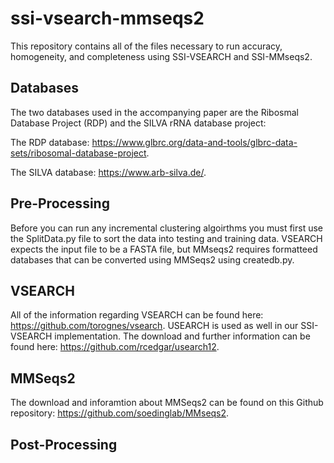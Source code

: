 # ssi-vsearch-mmseqs2
This repository contains all of the files necessary to run accuracy, homogeneity, and completeness using SSI-VSEARCH and SSI-MMseqs2. 

## Databases
The two databases used in the accompanying paper are the Ribosmal Database Project (RDP) and the SILVA rRNA database project:

The RDP database: https://www.glbrc.org/data-and-tools/glbrc-data-sets/ribosomal-database-project.

The SILVA database: https://www.arb-silva.de/.

## Pre-Processing
Before you can run any incremental clustering algoirthms you must first use the SplitData.py file to sort the data into testing and training data. VSEARCH expects the input file to be a FASTA file, but MMseqs2 requires formatteed databases that can be converted using MMSeqs2 using createdb.py.

## VSEARCH
All of the information regarding VSEARCH can be found here: https://github.com/torognes/vsearch.
USEARCH is used as well in our SSI-VSEARCH implementation. The download and further information can be found here: https://github.com/rcedgar/usearch12.

## MMSeqs2
The download and inforamtion about MMSeqs2 can be found on this Github repository: https://github.com/soedinglab/MMseqs2.

## Post-Processing


